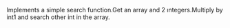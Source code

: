 Implements a simple search function.Get an array and 2 ıntegers.Multiply by int1
 and search other int  in the array.
